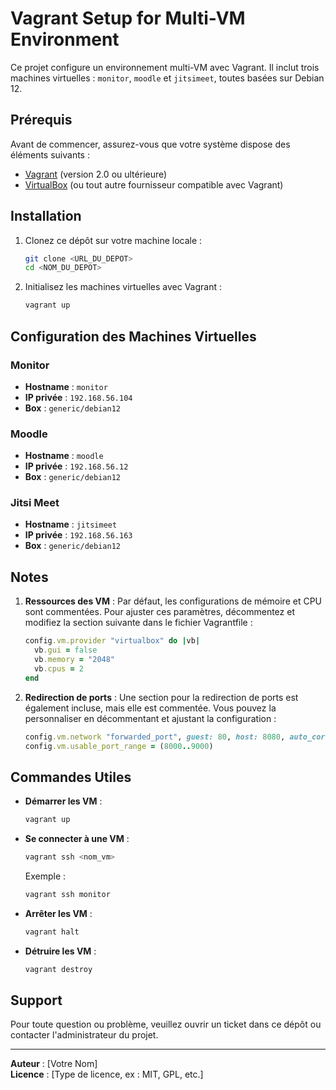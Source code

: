 # Vagrant Setup for Multi-VM Environment

Ce projet configure un environnement multi-VM avec Vagrant. Il inclut trois machines virtuelles : `monitor`, `moodle` et `jitsimeet`, toutes basées sur Debian 12.

## Prérequis

Avant de commencer, assurez-vous que votre système dispose des éléments suivants :

- [Vagrant](https://www.vagrantup.com/) (version 2.0 ou ultérieure)
- [VirtualBox](https://www.virtualbox.org/) (ou tout autre fournisseur compatible avec Vagrant)

## Installation

1. Clonez ce dépôt sur votre machine locale :

    ```bash
    git clone <URL_DU_DEPOT>
    cd <NOM_DU_DEPOT>
    ```

2. Initialisez les machines virtuelles avec Vagrant :

    ```bash
    vagrant up
    ```

## Configuration des Machines Virtuelles

### Monitor
- **Hostname** : `monitor`
- **IP privée** : `192.168.56.104`
- **Box** : `generic/debian12`

### Moodle
- **Hostname** : `moodle`
- **IP privée** : `192.168.56.12`
- **Box** : `generic/debian12`

### Jitsi Meet
- **Hostname** : `jitsimeet`
- **IP privée** : `192.168.56.163`
- **Box** : `generic/debian12`

## Notes

1. **Ressources des VM** : Par défaut, les configurations de mémoire et CPU sont commentées. Pour ajuster ces paramètres, décommentez et modifiez la section suivante dans le fichier Vagrantfile :

    ```ruby
    config.vm.provider "virtualbox" do |vb|
      vb.gui = false
      vb.memory = "2048"
      vb.cpus = 2
    end
    ```

2. **Redirection de ports** : Une section pour la redirection de ports est également incluse, mais elle est commentée. Vous pouvez la personnaliser en décommentant et ajustant la configuration :

    ```ruby
    config.vm.network "forwarded_port", guest: 80, host: 8080, auto_correct: true
    config.vm.usable_port_range = (8000..9000)
    ```

## Commandes Utiles

- **Démarrer les VM** :

    ```bash
    vagrant up
    ```

- **Se connecter à une VM** :

    ```bash
    vagrant ssh <nom_vm>
    ```

    Exemple :
    ```bash
    vagrant ssh monitor
    ```

- **Arrêter les VM** :

    ```bash
    vagrant halt
    ```

- **Détruire les VM** :

    ```bash
    vagrant destroy
    ```

## Support

Pour toute question ou problème, veuillez ouvrir un ticket dans ce dépôt ou contacter l'administrateur du projet.

---

**Auteur** : [Votre Nom]  
**Licence** : [Type de licence, ex : MIT, GPL, etc.]
